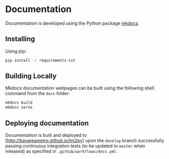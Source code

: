 # Documentation

Documentation is developed using the Python package [mkdocs](https://www.mkdocs.org/).

## Installing

Using pip:
```sh
pip install -r requirements.txt
```
## Building Locally

Mkdocs documentation webpages can be built using the following shell command from the `docs` folder:
```sh
mkdocs build
mkdocs serve
```

## Deploying documentation

Documentation is built and deployed to [http://bayareametro.github.io/tm2py] upon the `develop` branch successfully passing continuous integration tests (to be updated to `master` when released) as specified in `.github/workflows/docs.yml`.
